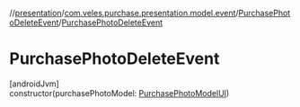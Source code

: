 //[presentation](../../../index.md)/[com.veles.purchase.presentation.model.event](../index.md)/[PurchasePhotoDeleteEvent](index.md)/[PurchasePhotoDeleteEvent](-purchase-photo-delete-event.md)

# PurchasePhotoDeleteEvent

[androidJvm]\
constructor(purchasePhotoModel: [PurchasePhotoModelUI](../../com.veles.purchase.presentation.model.purchase/-purchase-photo-model-u-i/index.md))
